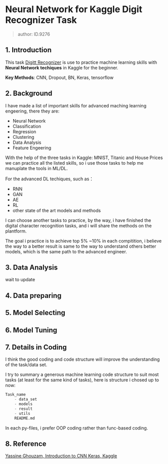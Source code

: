 # Neural Network for Kaggle Digit Recognizer Task

> author: ID.9276

## 1. Introduction

This task [Digitt Recognizer](https://www.kaggle.com/c/digit-recognizer) is use to practice machine learning skills with **Neural Network techiques** in Kaggle for the beginner.

**Key Methods**: CNN, Dropout, BN, Keras, tensorflow

## 2. Background

I have made a list of important skills for advanced maching learning engeering, there they are:

- Neural Network
- Classification
- Regression
- Clustering
- Data Analysis
- Feature Engeering

With the help of the three tasks in Kaggle: MNIST, Titanic and House Prices we can practice all the listed skills, so i use those  tasks to help me manuplate the tools in ML/DL.

For the advanced DL techiques, such as：

- RNN
- GAN
- AE
- RL
- other state of the art models and methods

I can choose another tasks to practice, by the way, i have finished the digital character recognition tasks, and i will share the methods on the plantform.

The goal i practice is to achieve top 5% ~10% in each compitition, i believe the way to a better result is same to the way to understand others better models, which is the same path to the advanced engineer.

## 3. Data Analysis

wait to update

## 4. Data preparing

## 5. Model Selecting

## 6. Model Tuning

## 7. Details in Coding

I think the good coding and code structure will improve the understanding of the task/data set.

I try to summary a generous machine learning code structure to suit most tasks (at least for the same kind of tasks),  here is structure i chosed up to now:

```python
Task_name
	- data_set
    - models
    - result
    - utils
    README.md
```

In each py-files, i prefer OOP coding rather than func-based coding.

## 8. Reference

[Yassine Ghouzam, Introduction to CNN Keras, Kaggle](https://www.kaggle.com/startupsci/titanic-data-science-solutions)

